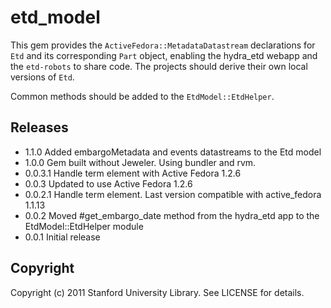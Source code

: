 # etd_model

This gem provides the `ActiveFedora::MetadataDatastream` declarations for `Etd` and its corresponding `Part` object, enabling the hydra_etd webapp
and the `etd-robots` to share code.  The projects should derive their own local versions of `Etd`.

Common methods should be added to the `EtdModel::EtdHelper`.

## Releases
- 1.1.0 Added embargoMetadata and events datastreams to the Etd model
- 1.0.0   Gem built without Jeweler.  Using bundler and rvm.
- 0.0.3.1 Handle term element with Active Fedora 1.2.6
- 0.0.3  Updated to use Active Fedora 1.2.6
- 0.0.2.1 Handle term element.  Last version compatible with active_fedora 1.1.13
- 0.0.2  Moved #get_embargo_date method from the hydra_etd app to the EtdModel::EtdHelper module
- 0.0.1  Initial release

##  Copyright

Copyright (c) 2011 Stanford University Library. See LICENSE for details.
